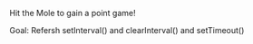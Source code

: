 Hit the Mole to gain a point game!

Goal: Refersh setInterval() and clearInterval() and setTimeout()